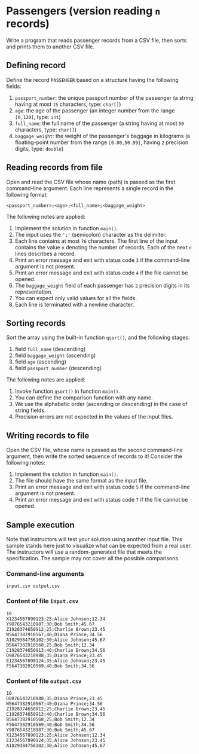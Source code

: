 # Passengers (version reading `n` records)

Write a program that reads passenger records from a CSV file, then sorts and prints them to another CSV file.

## Defining record

Define the record `PASSENGER` based on a structure having the following fields:

1. `passport_number`: the unique passport number of the passenger (a string having at most `15` characters, type: `char[]`)
1. `age`: the age of the passenger (an integer number from the range `[0,120]`, type: `int`)
1. `full_name`: the full name of the passenger (a string having at most `50` characters, type: `char[]`)
1. `baggage_weight`: the weight of the passenger's baggage in kilograms (a floating-point number from the range `[0.00,50.99]`, having `2` precision digits, type: `double`)

## Reading records from file

Open and read the CSV file whose name (path) is passed as the first command-line argument. Each line represents a single record in the following format:

```
<passport_number>;<age>;<full_name>;<baggage_weight>
```

The following notes are applied:

1. Implement the solution in function `main()`.
1. The input uses the `';'` (semicolon) character as the delimiter.
1. Each line contains at most `76` characters.
The first line of the input contains the value `n` denoting the number of records. Each of the next `n` lines describes a record.
1. Print an error message and exit with status code `3` if the command-line argument is not present.
1. Print an error message and exit with status code `4` if the file cannot be opened.
1. The `baggage_weight` field of each passenger has `2` precision digits in its representation.
1. You can expect only valid values for all the fields.
1. Each line is terminated with a newline character.

## Sorting records

Sort the array using the built-in function `qsort()`, and the following stages:

1. field `full_name` (descending)
1. field `baggage_weight` (ascending)
1. field `age` (ascending)
1. field `passport_number` (descending)

The following notes are applied:

1. Invoke function `qsort()` in function `main()`.
1. You can define the comparison function with any name.
1. We use the alphabetic order (ascending or descending) in the case of string fields.
1. Precision errors are not expected in the values of the input files.

## Writing records to file

Open the CSV file, whose name is passed as the second command-line argument, then write the sorted sequence of records to it! Consider the following notes:

1. Implement the solution in function `main()`.
1. The file should have the same format as the input file.
1. Print an error message and exit with status code `5` if the command-line argument is not present.
1. Print an error message and exit with status code `7` if the file cannot be opened.

## Sample execution

<div class="alert alert-warning">
Note that instructors will test your solution using another input file. This sample stands here just to visualize what can be expected from a real user. The instructors will use a random-generated file that meets the specification. The sample may not cover all the possible comparisons.
</div>

### Command-line arguments

```
input.csv output.csv
```

### Content of file `input.csv`

```
10
X1234567890123;25;Alice Johnson;12.34
Y9876543210987;30;Bob Smith;45.67
Z1928374650912;25;Charlie Brown;23.45
W5647382910567;40;Diana Prince;34.56
A1029384756102;30;Alice Johnson;45.67
B5647382910568;25;Bob Smith;12.34
C1928374650913;40;Charlie Brown;34.56
D9876543210988;35;Diana Prince;23.45
E1234567890124;35;Alice Johnson;23.45
F5647382910569;40;Bob Smith;34.56
```

### Content of file `output.csv`

```
10
D9876543210988;35;Diana Prince;23.45
W5647382910567;40;Diana Prince;34.56
Z1928374650912;25;Charlie Brown;23.45
C1928374650913;40;Charlie Brown;34.56
B5647382910568;25;Bob Smith;12.34
F5647382910569;40;Bob Smith;34.56
Y9876543210987;30;Bob Smith;45.67
X1234567890123;25;Alice Johnson;12.34
E1234567890124;35;Alice Johnson;23.45
A1029384756102;30;Alice Johnson;45.67
```

